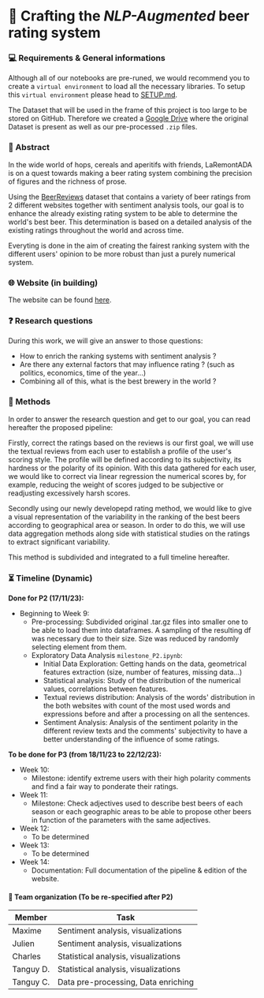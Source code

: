 # 🍻 Crafting the _NLP-Augmented_ beer rating system

### 💻 Requirements & General informations
Although all of our notebooks are pre-runed, we would recommend you to create a `virtual environment` to load all the necessary libraries. 
To setup this `virtual environment` please head to [SETUP.md](https://github.com/epfl-ada/ada-2023-project-laremontada61/main/SETUP.md). 

The Dataset that will be used in the frame of this project is too large to be stored on GitHub. Therefore we created a [Google Drive](https://drive.google.com/file/d/1wIIfhQDdF5lH42bKQ3pLoStu_Wem2rGE/view?usp=drive_link) where the original Dataset is present as well as our pre-processed `.zip` files.

### 📖 Abstract
In the wide world of hops, cereals and aperitifs with friends, LaRemontADA is on a quest towards making a beer rating system combining the precision of figures and the richness of prose.

Using the [BeerReviews](https://drive.google.com/drive/folders/1Wz6D2FM25ydFw_-41I9uTwG9uNsN4TCF?usp=sharing) dataset that contains a variety of beer ratings from 2 different websites together with sentiment analysis tools, our goal is to enhance the already existing rating system to be able to determine the world's best beer. This determination is based on a detailed analysis of the existing ratings throughout the world and across time.

Everyting is done in the aim of creating the fairest ranking system with the different users' opinion to be more robust than just a purely numerical system.

### 🌐 Website (in building)
The website can be found [here](https://epfl-ada.github.io/ada-2023-project-laremontada61/).

### ❓ Research questions
During this work, we will give an answer to those questions:

- How to enrich the ranking systems with sentiment analysis ?
- Are there any external factors that may influence rating ? (such as politics, economics, time of the year...)
- Combining all of this, what is the best brewery in the world ?

### 🎯 Methods
In order to answer the research question and get to our goal, you can read hereafter the proposed pipeline:

Firstly, correct the ratings based on the reviews is our first goal, we will use the textual reviews from each user to establish a profile of the user's scoring style. The profile will be defined according to its subjectivity, its hardness or the polarity of its opinion. With this data gathered for each user, we would like to correct via linear regression the numerical scores by, for example, reducing the weight of scores judged to be subjective or readjusting excessively harsh scores.

Secondly using our newly developepd rating method, we would like to give a visual representation of the variability in the ranking of the best beers according to geographical area or season. In order to do this, we will use data aggregation methods along side with statistical studies on the ratings to extract significant variability.

This method is subdivided and integrated to a full timeline hereafter.

### ⏳ Timeline (Dynamic)
**Done for P2 (17/11/23):**
- Beginning to Week 9:
  - Pre-processing: Subdivided original .tar.gz files into smaller one to be able to load them into dataframes. A sampling of the resulting df was necessary due to their size. Size was reduced by randomly selecting element from them.
  - Exploratory Data Analysis `milestone_P2.ipynb`:
    - Initial Data Exploration: Getting hands on the data, geometrical features extraction (size, number of features, missing data...)
    - Statistical analysis: Study of the distribution of the numerical values, correlations between features.
    - Textual reviews distribution: Analysis of the words' distribution in the both websites with count of the most used words and expressions before and after a processing on all the sentences.
    - Sentiment Analysis: Analysis of the sentiment polarity in the different review texts and the comments' subjectivity to have a better understanding of the influence of some ratings.

**To be done for P3 (from 18/11/23 to 22/12/23):** 
- Week 10:
  - Milestone: identify extreme users with their high polarity comments and find a fair way to ponderate their ratings.
- Week 11:
  - Milestone: Check adjectives used to describe best beers of each season or each geographic areas to be able to propose other beers in function of the parameters with the same adjectives.
- Week 12:
  - To be determined
- Week 13:
  - To be determined
- Week 14:
  - Documentation: Full documentation of the pipeline & edition of the website.

#### 🤝 Team organization (To be re-specified after P2)
| Member        | Task          |
| ------------- | ------------- | 
| Maxime      | Sentiment analysis, visualizations |
| Julien      | Sentiment analysis, visualizations |
| Charles     | Statistical analysis, visualizations|
| Tanguy D.   | Statistical analysis, visualizations|
| Tanguy C.   | Data pre-processing, Data enriching |



